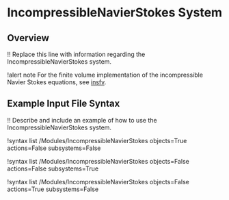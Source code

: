 # IncompressibleNavierStokes System

## Overview

!! Replace this line with information regarding the IncompressibleNavierStokes system.

!alert note
For the finite volume implementation of the incompressible Navier Stokes equations, see [insfv](navier_stokes/insfv.md).

## Example Input File Syntax

!! Describe and include an example of how to use the IncompressibleNavierStokes system.

!syntax list /Modules/IncompressibleNavierStokes objects=True actions=False subsystems=False

!syntax list /Modules/IncompressibleNavierStokes objects=False actions=False subsystems=True

!syntax list /Modules/IncompressibleNavierStokes objects=False actions=True subsystems=False
